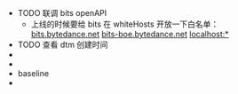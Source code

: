 - TODO 联调 bits openAPI
	- 上线的时候要给 bits 在 whiteHosts 开放一下白名单： [bits.bytedance.net](http://bits.bytedance.net)  [bits-boe.bytedance.net](http://bits-boe.bytedance.net)  [localhost:*](http://localhost:*)
- TODO 查看 dtm 创建时间
-
-
- baseline
-